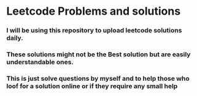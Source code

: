 # Leetcode Problems and solutions
### I will be using this repository to upload leetcode solutions daily.
### These solutions might not be the Best solution but are easily understandable ones.
### This is just solve questions by myself and to help those who loof for a solution online or if they require any small help
